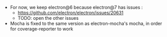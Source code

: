 - For now, we keep electron@6 because electron@7 has issues :
  - https://github.com/electron/electron/issues/20631
  - TODO: open the other issues
- Mocha is fixed to the same version as electron-mocha's mocha, in order for coverage-reporter to work
